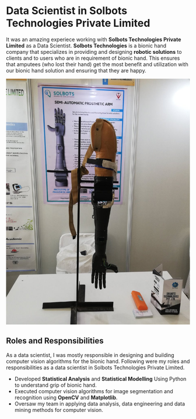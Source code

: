 # Data Scientist in Solbots Technologies Private Limited

It was an amazing experiece working with __Solbots Technologies Private Limited__ as a Data Scientist. __Solbots Technologies__ is a bionic hand company that specializes in providing and designing __robotic solutions__ to clients and to users who are in requirement of bionic hand. This ensures that amputees (who lost their hand) get the most benefit and utilization with our bionic hand solution and ensuring that they are happy. 

<img src = "https://github.com/suhasmaddali/Data-Scientist-Solbots-Roles-and-Responsibilities/blob/main/images/Solbots%20bionic%20hand%20image.jpg" />

## Roles and Responsibilities

As a data scientist, I was mostly responsible in designing and building computer vision algorithms for the bionic hand. Following were my roles and responsibilities as a data scientist in Solbots Technologies Private Limited. 

* Developed __Statistical Analysis__ and __Statistical Modelling__ Using Python to understand grip of bionic hand. 
* Executed computer vision algorithms for image segmentation and recognition using __OpenCV__ and __Matplotlib__.
* Oversaw my team in applying data analysis, data engineering and data mining methods for computer vision. 
